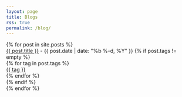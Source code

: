 ```yaml
---
layout: page
title: Blogs
rss: true
permalink: /blog/
---
```


  <div class="posts">
    {% for post in site.posts %}
      <div class="postblock">
<a class="post-link" href="{{ post.url | prepend: site.baseurl }}">{{ post.title }}</a><span class="post-date"> - {{ post.date | date: "%b %-d, %Y" }}</span>
{% if post.tags != empty %} <div class="tag-icon-image"> {% for tag in post.tags %} <div class="tag-link"><a href="{{ site.baseurl }}/tags#{{ tag }}&tag={{ tag | uri_escape }}">{{ tag }}</a></div> {% endfor %}</div>{% endif %} 
</div> {% endfor %} </div>




